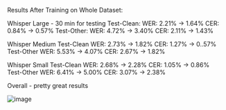 Results After Training on Whole Dataset:

Whisper Large - 30 min for testing
   Test-Clean:
     WER: 2.21% → 1.64%
     CER: 0.84% → 0.57%
   Test-Other:
     WER: 4.72% → 3.40%
     CER: 2.11% → 1.43%

Whisper Medium
   Test-Clean
      WER: 2.73% → 1.82%
      CER: 1.27% → 0..57%
   Test-Other
      WER: 5.53% → 4.07%
      CER: 2.67% → 1.82%

Whisper Small
   Test-Clean
      WER: 2.68% → 2.28%
      CER: 1.05% → 0.86%
   Test-Other
      WER: 6.41% → 5.00%
      CER: 3.07% → 2.38%

Overall - pretty great results


![image](https://github.com/user-attachments/assets/2c006bae-2fd6-474f-b7c8-7e5c8b3adf07)

